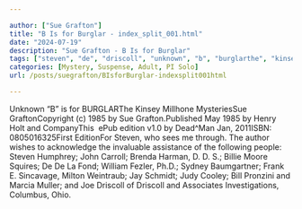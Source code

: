 ```yaml
---

author: ["Sue Grafton"]
title: "B Is for Burglar - index_split_001.html"
date: "2024-07-19"
description: "Sue Grafton - B Is for Burglar"
tags: ["steven", "de", "driscoll", "unknown", "b", "burglarthe", "kinsey", "millhone", "mysteriessue", "graftoncopyright", "c", "sue", "may", "henry", "holt", "companythis", "epub", "edition", "jan", "editionfor", "see", "author", "wish", "acknowledge", "invaluable"]
categories: [Mystery, Suspense, Adult, PI Solo]
url: /posts/suegrafton/BIsforBurglar-indexsplit001html

---
```



Unknown
“B” is for BURGLARThe Kinsey Millhone MysteriesSue GraftonCopyright (c) 1985 by Sue Grafton.Published May 1985 by Henry Holt and CompanyThis  ePub edition v1.0 by Dead^Man Jan, 2011ISBN: 0805016325First EditionFor Steven, who sees me through. The author wishes to acknowledge the invaluable assistance of the following people: Steven Humphrey; John Carroll; Brenda Harman, D. D. S.; Billie Moore Squires; De De La Fond; William Fezler, Ph.D.; Sydney Baumgartner; Frank E. Sincavage, Milton Weintraub; Jay Schmidt; Judy Cooley; Bill Pronzini and Marcia Muller; and Joe Driscoll of Driscoll and Associates Investigations, Columbus, Ohio.
